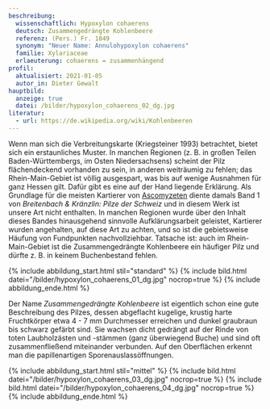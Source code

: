 ```yaml
---
beschreibung:
  wissenschaftlich: Hypoxylon cohaerens
  deutsch: Zusammengedrängte Kohlenbeere
  referenz: (Pers.) Fr. 1849
  synonym: "Neuer Name: Annulohypoxylon cohaerens"
  familie: Xylariaceae
  erlaeuterung: cohaerens = zusammenhängend
profil:
  aktualisiert: 2021-01-05
  autor_in: Dieter Gewalt
hauptbild:
  anzeige: true
  datei: /bilder/hypoxylon_cohaerens_02_dg.jpg
literatur:
  - url: https://de.wikipedia.org/wiki/Kohlenbeeren
---
```

Wenn man sich die Verbreitungskarte (Kriegsteiner 1993) betrachtet, bietet sich ein erstaunliches Muster. In manchen Regionen (z. B. in großen Teilen Baden-Württembergs, im Osten Niedersachsens) scheint der Pilz flächendeckend vorhanden zu sein, in anderen weiträumig zu fehlen; das Rhein-Main-Gebiet ist völlig ausgespart, was bis auf wenige Ausnahmen für ganz Hessen gilt. Dafür gibt es eine auf der Hand liegende Erklärung. Als Grundlage für die meisten Kartierer von [Ascomyzeten](Ascomyzeten "Glossar") diente damals Band 1 von *Breitenbach & Kränzlin: Pilze der Schweiz* und in diesem Werk ist unsere Art nicht enthalten. In manchen Regionen wurde über den Inhalt dieses Bandes hinausgehend sinnvolle Aufklärungsarbeit geleistet, Kartierer wurden angehalten, auf diese Art zu achten, und so ist die gebietsweise Häufung von Fundpunkten nachvollziehbar. Tatsache ist: auch im Rhein-Main-Gebiet ist die Zusammengedrängte Kohlenbeere ein häufiger Pilz und dürfte z. B. in keinem Buchenbestand fehlen.

{% include abbildung_start.html stil="standard" %}
{% include bild.html datei="/bilder/hypoxylon_cohaerens_01_dg.jpg" nocrop=true %}
{% include abbildung_ende.html %}

Der Name *Zusammengedrängte Kohlenbeere* ist eigentlich schon eine gute Beschreibung des Pilzes, dessen abgeflacht kugelige, krustig harte Fruchtkörper etwa 4 - 7 mm Durchmesser erreichen und dunkel graubraun bis schwarz gefärbt sind. Sie wachsen dicht gedrängt auf der Rinde von toten Laubholzästen und -stämmen (ganz überwiegend Buche) und sind oft zusammenfließend miteinander verbunden. Auf den Oberflächen erkennt man die papillenartigen Sporenauslassöffnungen.

{% include abbildung_start.html stil="mittel" %}
{% include bild.html datei="/bilder/hypoxylon_cohaerens_03_dg.jpg" nocrop=true %}
{% include bild.html datei="/bilder/hypoxylon_cohaerens_04_dg.jpg" nocrop=true %}
{% include abbildung_ende.html %}